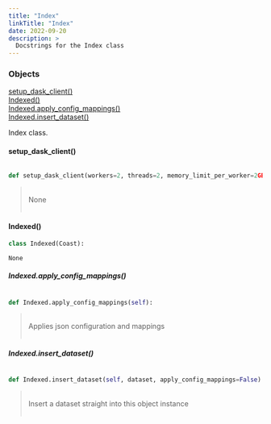 ```yaml
---
title: "Index"
linkTitle: "Index"
date: 2022-09-20
description: >
  Docstrings for the Index class
---
```

### Objects

[setup_dask_client()](#setup_dask_client)<br />
[Indexed()](#indexed)<br />
[Indexed.apply_config_mappings()](#indexedapply_config_mappings)<br />
[Indexed.insert_dataset()](#indexedinsert_dataset)<br />

Index class.
#### setup_dask_client()
```python

def setup_dask_client(workers=2, threads=2, memory_limit_per_worker=2GB):
```
> <br />
> None<br />
> <br />
#### Indexed()
```python
class Indexed(Coast):
```

```
None
```

##### Indexed.apply_config_mappings()
```python

def Indexed.apply_config_mappings(self):
```
> <br />
> Applies json configuration and mappings<br />
> <br />
##### Indexed.insert_dataset()
```python

def Indexed.insert_dataset(self, dataset, apply_config_mappings=False):
```
> <br />
> Insert a dataset straight into this object instance<br />
> <br />